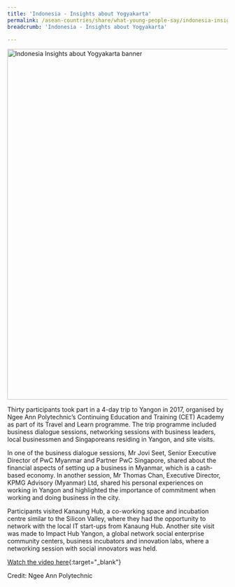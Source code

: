```yaml
---
title: 'Indonesia - Insights about Yogyakarta'
permalink: /asean-countries/share/what-young-people-say/indonesia-insights-about-yogyakarta/
breadcrumb: 'Indonesia - Insights about Yogyakarta'

---
```



<img src="\images\asean-youngpeople\SP-Indonesia-bg.jpg" alt="Indonesia Insights about Yogyakarta banner" style="width:800px;" />

Thirty participants took part in a 4-day trip to Yangon in 2017, organised by Ngee Ann Polytechnic’s Continuing Education and Training (CET) Academy as part of its Travel and Learn programme. The trip programme included business dialogue sessions, networking sessions with business leaders, local businessmen and Singaporeans residing in Yangon, and site visits.

In one of the business dialogue sessions, Mr Jovi Seet, Senior Executive Director of PwC Myanmar and Partner PwC Singapore, shared about the financial aspects of setting up a business in Myanmar, which is a cash-based economy. In another session, Mr Thomas Chan, Executive Director, KPMG Advisory (Myanmar) Ltd, shared his personal experiences on working in Yangon and highlighted the importance of commitment when working and doing business in the city.

Participants visited Kanaung Hub, a co-working space and incubation centre similar to the Silicon Valley, where they had the opportunity to network with the local IT start-ups from Kanaung Hub. Another site visit was made to Impact Hub Yangon, a global network social enterprise community centers, business incubators and innovation labs, where a networking session with social innovators was held.

[Watch the video here](https://drive.google.com/file/d/1KlhGqWWcjhTMdMvcu7U2GGq1VcpQZ78P/view){:target="_blank"}

Credit: Ngee Ann Polytechnic

